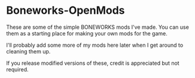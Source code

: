 # Boneworks-OpenMods

These are some of the simple BONEWORKS mods I've made. You can use them as a starting place for making your own mods for the game.

I'll probably add some more of my mods here later when I get around to cleaning them up.

If you release modified versions of these, credit is appreciated but not required.
